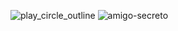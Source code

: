 
![play_circle_outline](https://github.com/user-attachments/assets/bf7d5a67-be22-471f-abda-763169abb0ee)
![amigo-secreto](https://github.com/user-attachments/assets/37b1f7cd-14a8-4fd8-81b1-2cb87b51724f)


